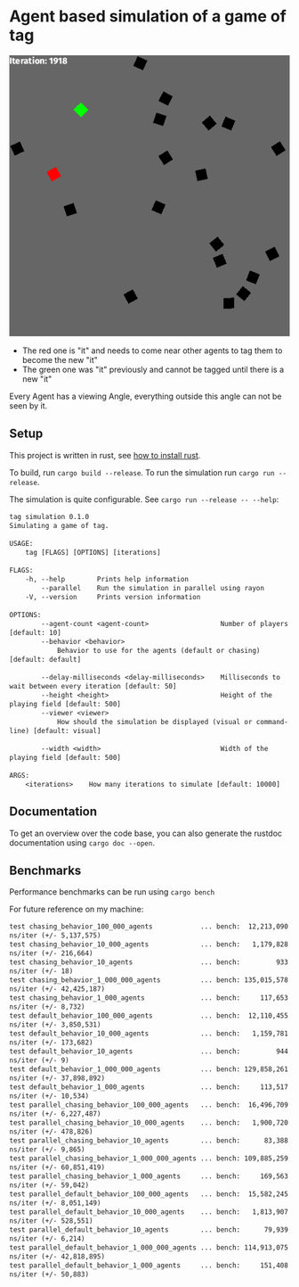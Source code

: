 # Agent based simulation of a game of tag

![screenshot](simulation.png)

* The red one is "it" and needs to come near other agents to tag them to become the new "it"
* The green one was "it" previously and cannot be tagged until there is a new "it"

Every Agent has a viewing Angle, everything outside this angle can not be seen by it.

## Setup

This project is written in rust, see [how to install rust](https://www.rust-lang.org/tools/install).

To build, run `cargo build --release`. To run the simulation run `cargo run --release`.

The simulation is quite configurable. See `cargo run --release -- --help`:
```
tag simulation 0.1.0
Simulating a game of tag.

USAGE:
    tag [FLAGS] [OPTIONS] [iterations]

FLAGS:
    -h, --help        Prints help information
        --parallel    Run the simulation in parallel using rayon
    -V, --version     Prints version information

OPTIONS:
        --agent-count <agent-count>                  Number of players [default: 10]
        --behavior <behavior>
            Behavior to use for the agents (default or chasing) [default: default]

        --delay-milliseconds <delay-milliseconds>    Milliseconds to wait between every iteration [default: 50]
        --height <height>                            Height of the playing field [default: 500]
        --viewer <viewer>
            How should the simulation be displayed (visual or command-line) [default: visual]

        --width <width>                              Width of the playing field [default: 500]

ARGS:
    <iterations>    How many iterations to simulate [default: 10000]
```

## Documentation

To get an overview over the code base, you can also generate the rustdoc documentation using `cargo doc --open`.

## Benchmarks
Performance benchmarks can be run using `cargo bench`

For future reference on my machine:
```
test chasing_behavior_100_000_agents            ... bench:  12,213,090 ns/iter (+/- 5,137,575)
test chasing_behavior_10_000_agents             ... bench:   1,179,828 ns/iter (+/- 216,664)
test chasing_behavior_10_agents                 ... bench:         933 ns/iter (+/- 18)
test chasing_behavior_1_000_000_agents          ... bench: 135,015,578 ns/iter (+/- 42,425,187)
test chasing_behavior_1_000_agents              ... bench:     117,653 ns/iter (+/- 8,732)
test default_behavior_100_000_agents            ... bench:  12,110,455 ns/iter (+/- 3,850,531)
test default_behavior_10_000_agents             ... bench:   1,159,781 ns/iter (+/- 173,682)
test default_behavior_10_agents                 ... bench:         944 ns/iter (+/- 9)
test default_behavior_1_000_000_agents          ... bench: 129,858,261 ns/iter (+/- 37,898,892)
test default_behavior_1_000_agents              ... bench:     113,517 ns/iter (+/- 10,534)
test parallel_chasing_behavior_100_000_agents   ... bench:  16,496,709 ns/iter (+/- 6,227,487)
test parallel_chasing_behavior_10_000_agents    ... bench:   1,900,720 ns/iter (+/- 478,826)
test parallel_chasing_behavior_10_agents        ... bench:      83,388 ns/iter (+/- 9,865)
test parallel_chasing_behavior_1_000_000_agents ... bench: 109,885,259 ns/iter (+/- 60,851,419)
test parallel_chasing_behavior_1_000_agents     ... bench:     169,563 ns/iter (+/- 59,042)
test parallel_default_behavior_100_000_agents   ... bench:  15,582,245 ns/iter (+/- 8,051,149)
test parallel_default_behavior_10_000_agents    ... bench:   1,813,907 ns/iter (+/- 528,551)
test parallel_default_behavior_10_agents        ... bench:      79,939 ns/iter (+/- 6,214)
test parallel_default_behavior_1_000_000_agents ... bench: 114,913,075 ns/iter (+/- 42,818,895)
test parallel_default_behavior_1_000_agents     ... bench:     151,408 ns/iter (+/- 50,883)
```
